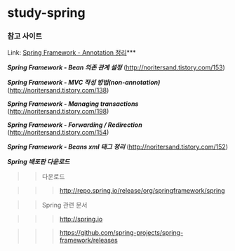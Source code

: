 # study-spring

### 참고 사이트

Link: [Spring Framework - Annotation 정리](http://noritersand.tistory.com/156)*** 

***Spring Framework - Bean 의존 관계 설정*** (http://noritersand.tistory.com/153)

***Spring Framework - MVC 작성 방법(non-annotation)*** (http://noritersand.tistory.com/138)

***Spring Framework - Managing transactions*** (http://noritersand.tistory.com/198)

***Spring Framework - Forwarding / Redirection*** (http://noritersand.tistory.com/154)

***Spring Framework - Beans xml 태그 정리*** (http://noritersand.tistory.com/152)

***Spring 배포판 다운로드***

>> 다운로드

>>> http://repo.spring.io/release/org/springframework/spring

>> Spring 관련 문서

>>> http://spring.io

>>> https://github.com/spring-projects/spring-framework/releases

